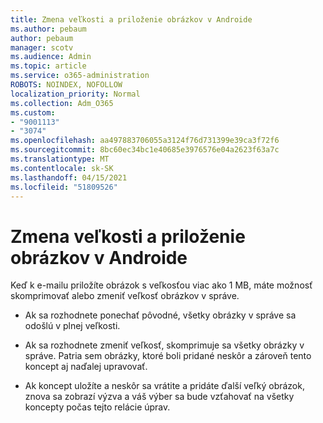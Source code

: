 ```yaml
---
title: Zmena veľkosti a priloženie obrázkov v Androide
ms.author: pebaum
author: pebaum
manager: scotv
ms.audience: Admin
ms.topic: article
ms.service: o365-administration
ROBOTS: NOINDEX, NOFOLLOW
localization_priority: Normal
ms.collection: Adm_O365
ms.custom:
- "9001113"
- "3074"
ms.openlocfilehash: aa497883706055a3124f76d731399e39ca3f72f6
ms.sourcegitcommit: 8bc60ec34bc1e40685e3976576e04a2623f63a7c
ms.translationtype: MT
ms.contentlocale: sk-SK
ms.lasthandoff: 04/15/2021
ms.locfileid: "51809526"
---
```

# <a name="resize-and-attach-images-on-android"></a>Zmena veľkosti a priloženie obrázkov v Androide

Keď k e-mailu priložíte obrázok s veľkosťou viac ako 1 MB, máte možnosť skomprimovať alebo zmeniť veľkosť obrázkov v správe.
 
- Ak sa rozhodnete ponechať pôvodné, všetky obrázky v správe sa odošlú v plnej veľkosti.
 
- Ak sa rozhodnete zmeniť veľkosť, skomprimuje sa všetky obrázky v správe.  Patria sem obrázky, ktoré boli pridané neskôr a zároveň tento koncept aj naďalej upravovať.
 
- Ak koncept uložíte a neskôr sa vrátite a pridáte ďalší veľký obrázok, znova sa zobrazí výzva a váš výber sa bude vzťahovať na všetky koncepty počas tejto relácie úprav.
 
